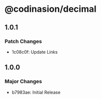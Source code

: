 # @codinasion/decimal

## 1.0.1

### Patch Changes

- 1c08c0f: Update Links

## 1.0.0

### Major Changes

- b7983ae: Initial Release

